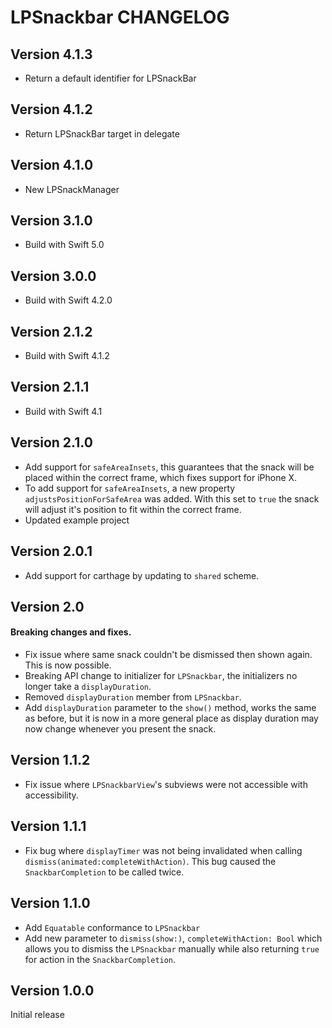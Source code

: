 # LPSnackbar CHANGELOG

## Version 4.1.3

- Return a default identifier for LPSnackBar

## Version 4.1.2

- Return LPSnackBar target in delegate

## Version 4.1.0

- New LPSnackManager

## Version 3.1.0

- Build with Swift 5.0

## Version 3.0.0

- Build with Swift 4.2.0

## Version 2.1.2

- Build with Swift 4.1.2

## Version 2.1.1

- Build with Swift 4.1

## Version 2.1.0

- Add support for `safeAreaInsets`, this guarantees that the snack will be placed within the correct frame, which fixes support for iPhone X.
- To add support for `safeAreaInsets`, a new property `adjustsPositionForSafeArea` was added. With this set to `true` the snack will adjust it's position to fit within the correct frame.
- Updated example project

## Version 2.0.1

- Add support for carthage by updating to `shared` scheme.

## Version 2.0

#### Breaking changes and fixes.
- Fix issue where same snack couldn't be dismissed then shown again. This is now possible.
- Breaking API change to initializer for `LPSnackbar`, the initializers no longer take a `displayDuration`.
- Removed `displayDuration` member from `LPSnackbar`.
- Add `displayDuration` parameter to the `show()` method, works the same as before, but it is now in a more general place as display duration may now change whenever you present the snack.


## Version 1.1.2

- Fix issue where `LPSnackbarView`'s subviews were not accessible with accessibility.

## Version 1.1.1

- Fix bug where `displayTimer` was not being invalidated when calling `dismiss(animated:completeWithAction)`. This bug caused the `SnackbarCompletion` to be called twice.

## Version 1.1.0

- Add `Equatable` conformance to `LPSnackbar`
- Add new parameter to `dismiss(show:)`, `completeWithAction: Bool` which allows you to dismiss the `LPSnackbar` manually while also returning `true` for action in the `SnackbarCompletion`.

## Version 1.0.0

Initial release
